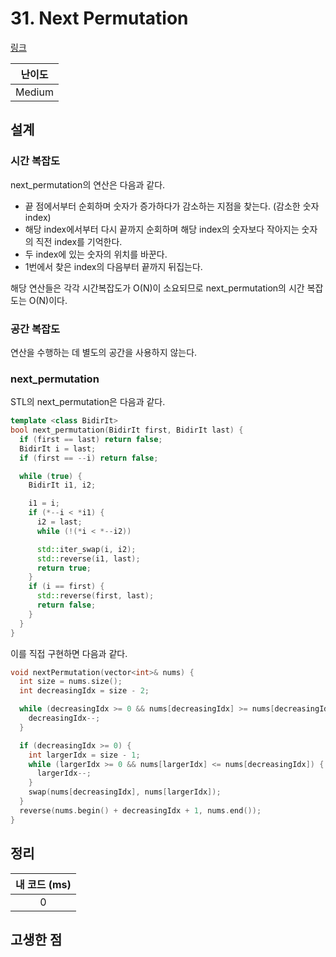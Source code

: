 # 31. Next Permutation

[링크](https://leetcode.com/problems/next-permutation/)

| 난이도 |
| :----: |
| Medium |

## 설계

### 시간 복잡도

next_permutation의 연산은 다음과 같다.

- 끝 점에서부터 순회하며 숫자가 증가하다가 감소하는 지점을 찾는다. (감소한 숫자 index)
- 해당 index에서부터 다시 끝까지 순회하며 해당 index의 숫자보다 작아지는 숫자의 직전 index를 기억한다.
- 두 index에 있는 숫자의 위치를 바꾼다.
- 1번에서 찾은 index의 다음부터 끝까지 뒤집는다.

해당 연산들은 각각 시간복잡도가 O(N)이 소요되므로 next_permutation의 시간 복잡도는 O(N)이다.

### 공간 복잡도

연산을 수행하는 데 별도의 공간을 사용하지 않는다.

### next_permutation

STL의 next_permutation은 다음과 같다.

```cpp
template <class BidirIt>
bool next_permutation(BidirIt first, BidirIt last) {
  if (first == last) return false;
  BidirIt i = last;
  if (first == --i) return false;

  while (true) {
    BidirIt i1, i2;

    i1 = i;
    if (*--i < *i1) {
      i2 = last;
      while (!(*i < *--i2))

      std::iter_swap(i, i2);
      std::reverse(i1, last);
      return true;
    }
    if (i == first) {
      std::reverse(first, last);
      return false;
    }
  }
}
```

이를 직접 구현하면 다음과 같다.

```cpp
void nextPermutation(vector<int>& nums) {
  int size = nums.size();
  int decreasingIdx = size - 2;

  while (decreasingIdx >= 0 && nums[decreasingIdx] >= nums[decreasingIdx + 1]) {
    decreasingIdx--;
  }

  if (decreasingIdx >= 0) {
    int largerIdx = size - 1;
    while (largerIdx >= 0 && nums[largerIdx] <= nums[decreasingIdx]) {
      largerIdx--;
    }
    swap(nums[decreasingIdx], nums[largerIdx]);
  }
  reverse(nums.begin() + decreasingIdx + 1, nums.end());
}
```

## 정리

| 내 코드 (ms) |
| :----------: |
|      0       |

## 고생한 점
